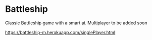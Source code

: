 # Battleship

Classic Battleship game with a smart ai. Multiplayer to be added soon

https://battleship-m.herokuapp.com/singlePlayer.html
